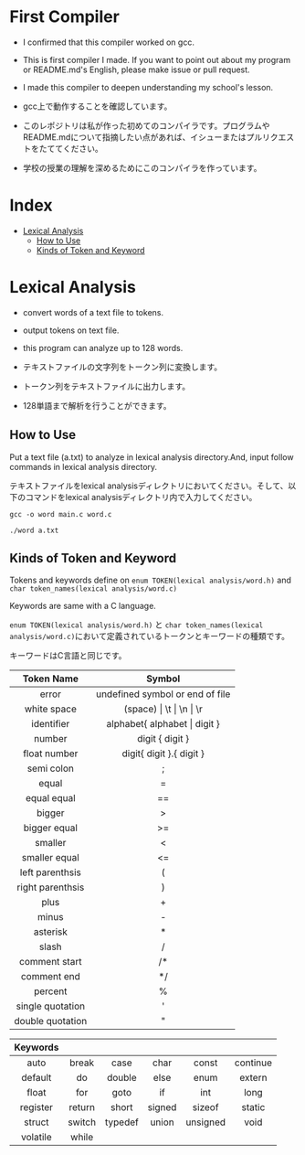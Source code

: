# First Compiler
- I confirmed that this compiler worked on gcc.
- This is first compiler I made. If you want to point out about my program or README.md's English, please make issue or pull request.

- I made this compiler to deepen understanding my school's lesson.

- gcc上で動作することを確認しています。
- このレポジトリは私が作った初めてのコンパイラです。プログラムやREADME.mdについて指摘したい点があれば、イシューまたはプルリクエストをたててください。
- 学校の授業の理解を深めるためにこのコンパイラを作っています。

# Index
- [Lexical Analysis](#lexical-analysis)
    - [How to Use](#how-to-use)
    - [Kinds of Token and Keyword](#kinds-of-token-and-keyword)

# Lexical Analysis
- convert words of a text file to tokens.
- output tokens on text file.
- this program can analyze up to 128 words.

- テキストファイルの文字列をトークン列に変換します。
- トークン列をテキストファイルに出力します。
- 128単語まで解析を行うことができます。

## How to Use
Put a text file (a.txt) to analyze in lexical analysis directory.And, input follow commands in lexical analysis directory.

テキストファイルをlexical analysisディレクトリにおいてください。そして、以下のコマンドをlexical analysisディレクトリ内で入力してください。

```gcc -o word main.c word.c```

```./word a.txt```

## Kinds of Token and Keyword
Tokens and keywords define on `enum TOKEN(lexical analysis/word.h)` and `char token_names(lexical analysis/word.c)`

Keywords are same with a C language.

`enum TOKEN(lexical analysis/word.h)` と `char token_names(lexical analysis/word.c)`において定義されているトークンとキーワードの種類です。

キーワードはC言語と同じです。

|Token Name|Symbol|
|:-:|:-:|
|error|undefined symbol or end of file|
|white space| (space) \| \t \| \n \| \r|
|identifier|alphabet{ alphabet \| digit }|
|number|digit { digit }|
|float number|digit{ digit }.{ digit }|
|semi colon|;|
|equal|=|
|equal equal|==|
|bigger|>|
|bigger equal|>=|
|smaller|<|
|smaller equal|<=|
|left parenthsis|(|
|right parenthsis|)|
|plus|+|
|minus|-|
|asterisk|\*|
|slash|/|
|comment start|/\*|
|comment end|\*/|
|percent|%|
|single quotation|'|
|double quotation|"|

|Keywords||||||
|:-:|:-:|:-:|:-:|:-:|:-:|
|auto|break|case|char|const|continue|
|default|do|double|else|enum|extern|
|float|for|goto|if|int|long|
|register|return|short|signed|sizeof|static|
|struct|switch|typedef|union|unsigned|void|
|volatile|while|
